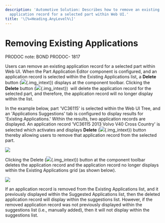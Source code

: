 ```yaml
---
description: 'Automotive Solution: Describes how to remove an existing
  application record for a selected part within Web UI.'
title: '\[%=Heading.AnyLevel%\]'
---
```


Removing Existing Applications
==============================

PRODOC note: BOND PRODOC- 1817

Users can remove an existing application record for a selected part
within Web UI. When the Part Application Editor component is configured,
and an application record is selected within the Existing Applications
list, a **Delete** button
(![](../../Resources/Images/Competitor%20OE%20Number/51.png){.img_intext})
displays at the component toolbar. Clicking the **Delete** button
(![](../../Resources/Images/Competitor%20OE%20Number/51.png){.img_intext}) 
will delete the application record for the selected part, and therefore,
the application record will no longer display within the list.

In the example below, part \'VC36115\' is selected within the Web UI
Tree, and an \'Applications Suggestions\' tab is configured to display
results for \'Existing Applications.\' Within the results, two
application records are displayed. An application record \'VC36115 2013
Volvo V40 Cross Country\' is selected which activates and displays
**Delete**
(![](../../Resources/Images/Competitor%20OE%20Number/51.png){.img_intext})
button thereby allowing users to remove that application record from the
selected part.

![](../../Resources/Images/Application%20Suggestions/7.png)

Clicking the Delete
(![](../../Resources/Images/Competitor%20OE%20Number/51.png){.img_intext})
button at the component toolbar deletes the application record and the
application record no longer displays within the Existing Applications
grid (as shown below).

![](../../Resources/Images/Application%20Suggestions/8.png)

If an application record is removed from the Existing Applications list,
and it previously displayed within the Suggested Applications list, then
the deleted application record will display within the suggestions list.
However, if the removed application record was not previously displayed
within the suggestions list (i.e., manually added), then it will not
display within the suggestions list.

